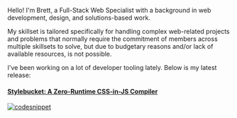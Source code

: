 Hello! I'm Brett, a Full-Stack Web Specialist with a background in web development, design, and solutions-based work.

My skillset is tailored specifically for handling complex web-related projects and problems that normally require the commitment of members across multiple skillsets to solve, but due to budgetary reasons and/or lack of available resources, is not possible.

I've been working on a lot of developer tooling lately. Below is my latest release:

#### [Stylebucket: A Zero-Runtime CSS-in-JS Compiler](https://github.com/stylebucket/stylebucket-core) 
[![codesnippet](https://github.com/woodbrettm/woodbrettm/assets/11901801/72287e80-e342-4c26-bb5a-30609cd45368)](https://github.com/stylebucket/stylebucket-core)
